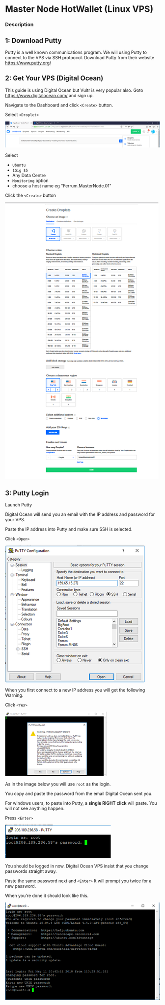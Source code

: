 # Master Node HotWallet (Linux VPS)

### Description

## 1:  Download Putty

  Putty is a well known communications program.  We will using Putty to connect to the VPS via SSH protoocol.
  Download Putty from their website https://www.putty.org/
  
## 2:  Get Your VPS (Digital Ocean)

  This guide is using Digital Ocean but Vultr is very popular also.
  Goto https://www.digitalocean.com/ and sign up.
  
  Navigate to the Dashboard and click `<Create>` button.
  
  Select `<Droplet>`
  
  ![alt text](https://github.com/FerrumCommunity/Ferrum-Guides/blob/master/Hot_Wallet_Linux%20VPS/DO-1.PNG)
  
  Select 
  
   * `Ubuntu` 
   * `1Gig $5`
   *  Any Data Centre
   * `Monitoring` option
   * choose a host name eg "Ferrum.MasterNode.01"
  
  Click the `<Create>` button
  
    
  ![alt text](https://github.com/FerrumCommunity/Ferrum-Guides/blob/master/Hot_Wallet_Linux%20VPS/DO-2.PNG)
            
  
## 3:  Putty Login

  Launch Putty
  
  Digital Ocean will send you an email with the IP address and password for your VPS.
  
  Paste the IP address into Putty and make sure SSH is selected.
  
  Click `<Open>`
  
  
  ![alt text](https://github.com/FerrumCommunity/Ferrum-Guides/blob/master/Hot_Wallet_Linux%20VPS/DO-3.PNG)
  
  
  When you first connect to a new IP address you will get the following Warning.
  
  Click `<Yes>`
  
  
  ![alt text](https://github.com/FerrumCommunity/Ferrum-Guides/blob/master/Hot_Wallet_Linux%20VPS/DO-4.PNG)
  

  As in the image below you will use `root` as the login.
  
  You copy and paste the password from the email Digital Ocean sent you.
  
  For windows users, to paste into Putty, a **single RIGHT click** will paste.  You will not see anything happen.
  
  Press `<Enter>` 


  ![alt text](https://github.com/FerrumCommunity/Ferrum-Guides/blob/master/Hot_Wallet_Linux%20VPS/DO-6.PNG)
  

  You should be logged in now.  Digital Ocean VPS insist that you change passwords straight away.
  
  Paste the same password next and `<Enter>` It will prompt you twice for a new password.
  
  When you're done it should look like this.
  
  
  ![alt text](https://github.com/FerrumCommunity/Ferrum-Guides/blob/master/Hot_Wallet_Linux%20VPS/DO-8.PNG)
  
  
  
